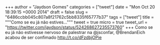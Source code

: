 
+++
author = "Jaydson Gomes"
categories = ["tweet"]
date = "Mon Oct 20 18:39:15 +0000 2014"
draft = false
slug = "6486ccbb045c807a8f21762c5bb8335f65777b37"
tags = ["tweet"]
title = """Como se eu já não estives..."""
tweet = true
micro = true
tweet_url = "https://twitter.com/jaydson/status/524268627235573760"
+++
Como se eu já não estivesse nervoso de palestrar na @jsconfar, @BrendanEich acabou de ser confimado http://t.co/dFzdbjOPie
